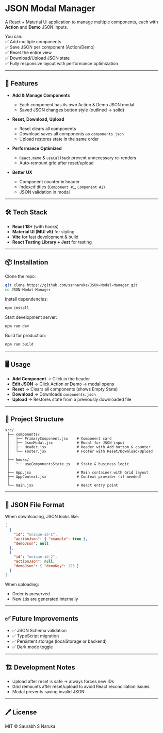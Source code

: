 # JSON Modal Manager

A React + Material UI application to manage multiple components, each with **Action** and **Demo** JSON inputs.

You can:  
✅ Add multiple components  
✅ Save JSON per component (Action/Demo)  
✅ Reset the entire view  
✅ Download/Upload JSON state  
✅ Fully responsive layout with performance optimization

---

## 🚀 Features

- **Add & Manage Components**
    - Each component has its own Action & Demo JSON modal
    - Saved JSON changes button style (outlined → solid)

- **Reset, Download, Upload**
    - Reset clears all components
    - Download saves all components as `components.json`
    - Upload restores state in the same order

- **Performance Optimized**
    - `React.memo` & `useCallback` prevent unnecessary re-renders
    - Auto-remount grid after reset/upload

- **Better UX**
    - Component counter in header
    - Indexed titles (`Component #1`, `Component #2`)
    - JSON validation in modal

---

## 🛠️ Tech Stack

- **React 18+** (with hooks)
- **Material UI (MUI v5)** for styling
- **Vite** for fast development & build
- **React Testing Library + Jest** for testing

---

## 📦 Installation

Clone the repo:

```bash
git clone https://github.com/ssnnaruka/JSON-Modal-Manager.git
cd JSON-Modal-Manager
```

Install dependencies:

```bash
npm install
```

Start development server:

```bash
npm run dev
```

Build for production:

```bash
npm run build
```

---

## 🖥️ Usage

- **Add Component** → Click in the header
- **Edit JSON** → Click Action or Demo → modal opens
- **Reset** → Clears all components (shows Empty State)
- **Download** → Downloads `components.json`
- **Upload** → Restores state from a previously downloaded file


---

## 📁 Project Structure

```
src/
 ├── components/
 │   ├── PrimaryComponent.jsx    # Component card
 │   ├── JsonModal.jsx           # Modal for JSON input
 │   ├── Header.jsx              # Header with Add button & counter
 │   └── Footer.jsx              # Footer with Reset/Download/Upload
 │
 ├── hooks/
 │   └── useComponentsState.js   # State & business logic
 │
 ├── App.jsx                     # Main container with Grid layout
 ├── AppContext.jsx              # Context provider (if needed)
 │
 └── main.jsx                    # React entry point
```

---

## 📝 JSON File Format

When downloading, JSON looks like:

```json
[
  {
    "id": "unique-id-1",
    "actionJson": { "example": true },
    "demoJson": null
  },
  {
    "id": "unique-id-2",
    "actionJson": null,
    "demoJson": { "demoKey": 123 }
  }
]
```

When uploading:
- Order is preserved
- New `id`s are generated internally

---

## ✅ Future Improvements

- ✅ JSON Schema validation
- ✅ TypeScript migration
- ✅ Persistent storage (localStorage or backend)
- ✅ Dark mode toggle

---

## 🏗️ Development Notes

- Upload after reset is safe → always forces new IDs
- Grid remounts after reset/upload to avoid React reconciliation issues
- Modal prevents saving invalid JSON

---

## 🖊️ License

MIT © Saurabh S Naruka

